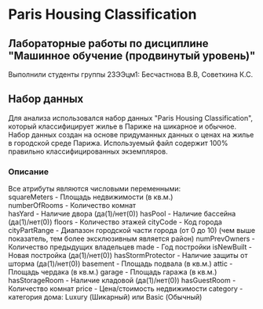 # Paris Housing Classification
## Лабораторные работы по дисциплине "Машинное обучение (продвинутый уровень)"
Выполнили студенты группы 23ЭЭцм1: Бесчастнова В.В, Советкина К.С.

## Набор данных
Для анализа использовался набор данных "Paris Housing Classification", который классифицирует жилье в Париже на шикарное и обычное.
Набор данных создан на основе придуманных данных о ценах на жилье в городской среде Парижа. Используемый файл содержит 100% правильно классифицированных экземпляров.
### Описание
Все атрибуты являются числовыми переменными:  
squareMeters - Площадь недвижимости (в кв.м.)  
numberOfRooms - Количество комнат  
hasYard - Наличие двора (да(1)/нет(0))
hasPool - Наличие бассейна (да(1)/нет(0))
floors - Количество этажей
cityCode - Код города
cityPartRange - Диапазон городской части города (от 0 до 10) (чем выше показатель, тем более эксклюзивным является район)
numPrevOwners - Количество предыдущих владельцев
made - Год постройки
isNewBuilt - Новая постройка (да(1)/нет(0))
hasStormProtector - Наличие защиты от шторма (да(1)/нет(0))
basement - Площадь подвала (в кв.м.)
attic - Площадь чердака (в кв.м.)
garage - Площадь гаража (в кв.м.)
hasStorageRoom - Наличие кладовой (да(1)/нет(0))
hasGuestRoom - Количество комнат
price - Цена/стоимость недвижимости
category - категория дома: Luxury (Шикарный) или Basic (Обычный)


